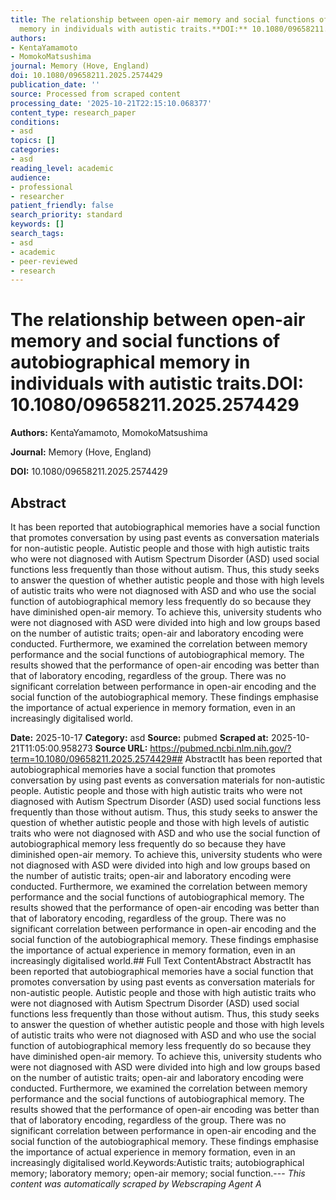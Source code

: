 ```yaml
---
title: The relationship between open-air memory and social functions of autobiographical
  memory in individuals with autistic traits.**DOI:** 10.1080/09658211.2025.2574429
authors:
- KentaYamamoto
- MomokoMatsushima
journal: Memory (Hove, England)
doi: 10.1080/09658211.2025.2574429
publication_date: ''
source: Processed from scraped content
processing_date: '2025-10-21T22:15:10.068377'
content_type: research_paper
conditions:
- asd
topics: []
categories:
- asd
reading_level: academic
audience:
- professional
- researcher
patient_friendly: false
search_priority: standard
keywords: []
search_tags:
- asd
- academic
- peer-reviewed
- research
---
```


# The relationship between open-air memory and social functions of autobiographical memory in individuals with autistic traits.**DOI:** 10.1080/09658211.2025.2574429

**Authors:** KentaYamamoto, MomokoMatsushima

**Journal:** Memory (Hove, England)

**DOI:** 10.1080/09658211.2025.2574429

## Abstract

It has been reported that autobiographical memories have a social function that promotes conversation by using past events as conversation materials for non-autistic people. Autistic people and those with high autistic traits who were not diagnosed with Autism Spectrum Disorder (ASD) used social functions less frequently than those without autism. Thus, this study seeks to answer the question of whether autistic people and those with high levels of autistic traits who were not diagnosed with ASD and who use the social function of autobiographical memory less frequently do so because they have diminished open-air memory. To achieve this, university students who were not diagnosed with ASD were divided into high and low groups based on the number of autistic traits; open-air and laboratory encoding were conducted. Furthermore, we examined the correlation between memory performance and the social functions of autobiographical memory. The results showed that the performance of open-air encoding was better than that of laboratory encoding, regardless of the group. There was no significant correlation between performance in open-air encoding and the social function of the autobiographical memory. These findings emphasise the importance of actual experience in memory formation, even in an increasingly digitalised world.

**Date:** 2025-10-17
**Category:** asd
**Source:** pubmed
**Scraped at:** 2025-10-21T11:05:00.958273
**Source URL:** https://pubmed.ncbi.nlm.nih.gov/?term=10.1080/09658211.2025.2574429## AbstractIt has been reported that autobiographical memories have a social function that promotes conversation by using past events as conversation materials for non-autistic people. Autistic people and those with high autistic traits who were not diagnosed with Autism Spectrum Disorder (ASD) used social functions less frequently than those without autism. Thus, this study seeks to answer the question of whether autistic people and those with high levels of autistic traits who were not diagnosed with ASD and who use the social function of autobiographical memory less frequently do so because they have diminished open-air memory. To achieve this, university students who were not diagnosed with ASD were divided into high and low groups based on the number of autistic traits; open-air and laboratory encoding were conducted. Furthermore, we examined the correlation between memory performance and the social functions of autobiographical memory. The results showed that the performance of open-air encoding was better than that of laboratory encoding, regardless of the group. There was no significant correlation between performance in open-air encoding and the social function of the autobiographical memory. These findings emphasise the importance of actual experience in memory formation, even in an increasingly digitalised world.## Full Text ContentAbstract AbstractIt has been reported that autobiographical memories have a social function that promotes conversation by using past events as conversation materials for non-autistic people. Autistic people and those with high autistic traits who were not diagnosed with Autism Spectrum Disorder (ASD) used social functions less frequently than those without autism. Thus, this study seeks to answer the question of whether autistic people and those with high levels of autistic traits who were not diagnosed with ASD and who use the social function of autobiographical memory less frequently do so because they have diminished open-air memory. To achieve this, university students who were not diagnosed with ASD were divided into high and low groups based on the number of autistic traits; open-air and laboratory encoding were conducted. Furthermore, we examined the correlation between memory performance and the social functions of autobiographical memory. The results showed that the performance of open-air encoding was better than that of laboratory encoding, regardless of the group. There was no significant correlation between performance in open-air encoding and the social function of the autobiographical memory. These findings emphasise the importance of actual experience in memory formation, even in an increasingly digitalised world.Keywords:Autistic traits; autobiographical memory; laboratory memory; open-air memory; social function.---
*This content was automatically scraped by Webscraping Agent A*